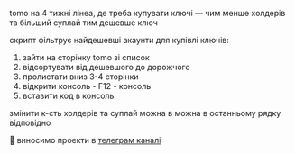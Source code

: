 tomo на 4 тижні лінеа, де треба купувати ключі — чим менше холдерів та більший суплай тим дешевше ключ

скрипт фільтрує найдешевші акаунти для купівлі ключів:
1. зайти на сторінку tomo зі список
1. відсортувати від дешевшого до дорожчого 
1. пролистати вниз 3-4 сторінки
1. відкрити консоль - F12 - консоль
1. вставити код в консоль

змінити к-сть холдерів та суплай можна в можна в останньому рядку відповідно

:star2: виносимо проекти в [телеграм каналі](https://t.me/+FozX3VZA0RIyNWY6)
